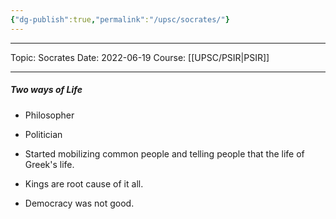 ```yaml
---
{"dg-publish":true,"permalink":"/upsc/socrates/"}
---
```


----
Topic: Socrates
Date: 2022-06-19
Course: [[UPSC/PSIR\|PSIR]] 

----

##### Two ways of Life
- Philosopher 
- Politician 

- Started mobilizing common people and telling people that the life of Greek's life.
- Kings are root cause of it all. 
- Democracy was not good. 

 

